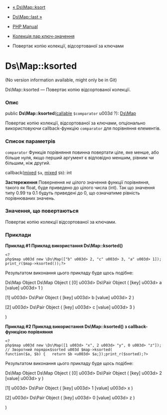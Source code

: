 - [« Ds\Map::ksort](ds-map.ksort.md)
- [Ds\Map::last »](ds-map.last.md)

- [PHP Manual](index.md)
- [Колекція пар ключ-значення](class.ds-map.md)
- Повертає копію колекції, відсортованої за ключами

# Ds\Map::ksorted

(No version information available, might only be in Git)

Ds\Map::ksorted — Повертає копію відсортованої колекції.

### Опис

public **Ds\Map::ksorted**([callable](language.types.callable.md)
`$comparator` u003d ?): [Ds\Map](class.ds-map.md)

Повертає копію колекції, відсортованої за ключами, опціонально
використовуючи callback-функцію `comparator` для порівняння елементів.

### Список параметрів

`comparator`
Функція порівняння повинна повертати ціле, яке менше, або
більше нуля, якщо перший аргумент є відповідно меншим,
рівним чи більшим, ніж другий.

callback([mixed](language.types.declarations.md#language.types.declarations.mixed)
`$a`,
[mixed](language.types.declarations.md#language.types.declarations.mixed)
`$b`): int

**Застереження**
Повернення *не цілого* значення функції порівняння, такого як float,
буде приведено до цілого числа (int). Так що значення типу 0.99 та 0.1
будуть приведені до 0, що означатиме рівність порівнюваних значень.

### Значення, що повертаються

Повертає копію колекції відсортованої за ключами.

### Приклади

**Приклад #1 Приклад використання **Ds\Map::ksorted()****

` <?php$map u003d new \Ds\Map(["b" u003d> 2, "c" u003d> 3, "a" u003d> 1]);print_r($map->ksorted());?> `

Результатом виконання цього прикладу буде щось подібне:

Ds\Map Object
Ds\Map Object
(
[0] u003d> Ds\Pair Object
(
[key] u003d> a
[value] u003d> 1
)

[1] u003d> Ds\Pair Object
(
[key] u003d> b
[value] u003d> 2
)

[2] u003d> Ds\Pair Object
(
[key] u003d> c
[value] u003d> 3
)

)

**Приклад #2 Приклад використання **Ds\Map::ksorted()** з
callback-функцією порівняння**

` <?php$map u003d new \Ds\Map([1 u003d> "x", 2 u003d> "y", 0 u003d> "z"]);// Зворотний порядок$sorted u003d $map->ksorted( function($a, $b) {   return $b <u003d> $a;});print_r($sorted);?> `

Результатом виконання цього прикладу буде щось подібне:

Ds\Map Object
Ds\Map Object
(
[0] u003d> Ds\Pair Object
(
[key] u003d> 2
[value] u003d> y
)

[1] u003d> Ds\Pair Object
(
[key] u003d> 1
[value] u003d> x
)

[2] u003d> Ds\Pair Object
(
[key] u003d> 0
[value] u003d> z
)

)
